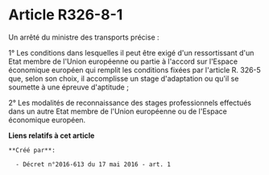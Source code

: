 # Article R326-8-1

Un arrêté du ministre des transports précise :

1° Les conditions dans lesquelles il peut être exigé d'un ressortissant d'un Etat membre de l'Union européenne ou partie à
l'accord sur l'Espace économique européen qui remplit les conditions fixées par l'article R. 326-5 que, selon son choix, il
accomplisse un stage d'adaptation ou qu'il se soumette à une épreuve d'aptitude ;

2° Les modalités de reconnaissance des stages professionnels effectués dans un autre Etat membre de l'Union européenne ou de
l'Espace économique européen.

**Liens relatifs à cet article**

	**Créé par**:

	  - Décret n°2016-613 du 17 mai 2016 - art. 1
